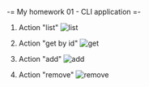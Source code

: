 -= My homework 01 - CLI application =-

1. Action "list"
![list](https://user-images.githubusercontent.com/78229551/145636205-641b62c6-888b-4a8c-b46e-5b8028588171.jpg)

2. Action "get by id"
![get](https://user-images.githubusercontent.com/78229551/145636500-5a4079da-7162-4fff-a779-90f170ea8873.jpg)

3. Action "add"
![add](https://user-images.githubusercontent.com/78229551/145636840-f1668e86-7af8-43af-863a-fcf0b5e68d9a.jpg)

4. Action "remove"
![remove](https://user-images.githubusercontent.com/78229551/145637031-2fbc78d2-3edf-48ea-bb8b-e1b27dd16fac.jpg)
